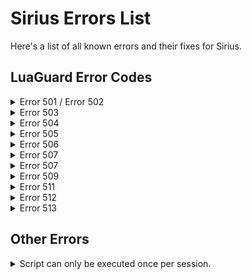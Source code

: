 # Sirius Errors List

Here's a list of all known errors and their fixes for Sirius.

## LuaGuard Error Codes

<details>
<summary>Error 501 / Error 502</summary>
<br>
  HWID Mismatch, reset their HWID.
</details>
 
<details>
<summary>Error 503</summary>
<br>
  Internal API problem, try again later.
</details>
 
<details>
<summary>Error 504</summary>
<br>
  IP Blacklist, if they aren't in blacklist logs, it's a global blacklist.
</details>

<details>
<summary>Error 505</summary>
<br>
  Key Blacklist, if they aren't in blacklist logs, it's a global blacklist.
</details>

<details>
<summary>Error 506</summary>
<br>
  HWID Blacklist, if they aren't in blacklist logs, it's a global blacklist.
</details>

<details>
<summary>Error 507</summary>
<br>
  DM an administrator or shlex.
</details>

<details>
<summary>Error 507</summary>
<br>
  DM an administrator or shlex.
</details>

<details>
<summary>Error 509</summary>
<br>
  Key not active, re-whitelist user.
</details>

<details>
<summary>Error 511</summary>
<br>
  Key doesn't exist, re-whitelist user.
</details>

<details>
<summary>Error 512</summary>
<br>
  Key doesn't belong to account.
</details>

<details>
<summary>Error 513</summary>
<br>
  Key is not for Sirius.
</details>

## Other Errors

<details>
<summary>Script can only be executed once per session.</summary>
<br>
  They need to use Sirius loaders on games listed in `games.md`.
</details>
